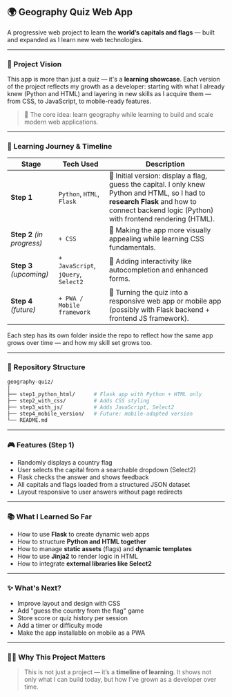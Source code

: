 ## 🌍 Geography Quiz Web App

A progressive web project to learn the **world’s capitals and flags** — built and expanded as I learn new web technologies.

---

### 🚀 Project Vision

This app is more than just a quiz — it's a **learning showcase**. Each version of the project reflects my growth as a developer: starting with what I already knew (Python and HTML) and layering in new skills as I acquire them — from CSS, to JavaScript, to mobile-ready features.

> 🧠 The core idea: learn geography while learning to build and scale modern web applications.

---

### 🧽 Learning Journey & Timeline

| Stage                      | Tech Used                           | Description                                                                                                                                                                                  |
| -------------------------- | ----------------------------------- | -------------------------------------------------------------------------------------------------------------------------------------------------------------------------------------------- |
| **Step 1**                 | `Python`, `HTML`, `Flask`           | 🌱 Initial version: display a flag, guess the capital. I only knew Python and HTML, so I had to **research Flask** and how to connect backend logic (Python) with frontend rendering (HTML). |
| **Step 2** *(in progress)* | `+ CSS`                             | 🎨 Making the app more visually appealing while learning CSS fundamentals.                                                                                                                   |
| **Step 3** *(upcoming)*    | `+ JavaScript`, `jQuery`, `Select2` | 🧠 Adding interactivity like autocompletion and enhanced forms.                                                                                                                              |
| **Step 4** *(future)*      | `+ PWA / Mobile framework`          | 📱 Turning the quiz into a responsive web app or mobile app (possibly with Flask backend + frontend JS framework).                                                                           |

Each step has its own folder inside the repo to reflect how the same app grows over time — and how my skill set grows too.

---

### 📁 Repository Structure

```bash
geography-quiz/
│
├── step1_python_html/      # Flask app with Python + HTML only
├── step2_with_css/         # Adds CSS styling
├── step3_with_js/          # Adds JavaScript, Select2
├── step4_mobile_version/   # Future: mobile-adapted version
└── README.md
```

---

### 🎮 Features (Step 1)

* Randomly displays a country flag
* User selects the capital from a searchable dropdown (Select2)
* Flask checks the answer and shows feedback
* All capitals and flags loaded from a structured JSON dataset
* Layout responsive to user answers without page redirects

---

### 📚 What I Learned So Far

* How to use **Flask** to create dynamic web apps
* How to structure **Python and HTML together**
* How to manage **static assets** (flags) and **dynamic templates**
* How to use **Jinja2** to render logic in HTML
* How to integrate **external libraries like Select2**

---

### ✨ What's Next?

* Improve layout and design with CSS
* Add "guess the country from the flag" game
* Store score or quiz history per session
* Add a timer or difficulty mode
* Make the app installable on mobile as a PWA

---

### 🧑‍💻 Why This Project Matters

> This is not just a project — it’s a **timeline of learning**.
> It shows not only what I can build today, but how I’ve grown as a developer over time.
